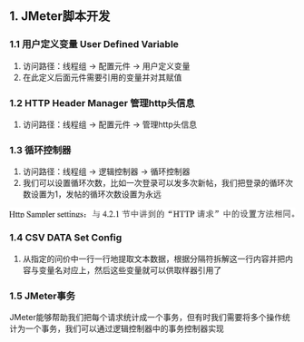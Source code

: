 ## 1. JMeter脚本开发
### 1.1 用户定义变量 User Defined Variable
1. 访问路径：线程组 → 配置元件 → 用户定义变量
2. 在此定义后面元件需要引用的变量并对其赋值

### 1.2 HTTP Header Manager 管理http头信息
1. 访问路径：线程组 → 配置元件 → 管理http头信息

### 1.3 循环控制器
1. 访问路径：线程组 → 逻辑控制器 → 循环控制器
2. 我们可以设置循环次数，比如一次登录可以发多次新帖，我们把登录的循环次数设置为1，发帖的循环次数设置为永远

![3. ](3..png)


### 1.4 CSV DATA Set Config
1. 从指定的问价中一行一行地提取文本数据，根据分隔符拆解这一行内容并把内容与变量名对应上，然后这些变量就可以供取样器引用了

### 1.5 JMeter事务
JMeter能够帮助我们把每个请求统计成一个事务，但有时我们需要将多个操作统计为一个事务，我们可以通过逻辑控制器中的事务控制器实现
